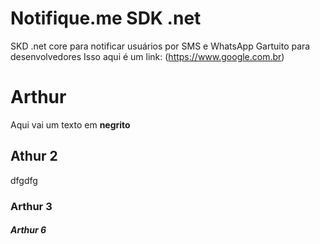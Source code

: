 # Notifique.me SDK .net
SKD .net core para notificar usuários por SMS e WhatsApp Gartuito para desenvolvedores
Isso aqui é um link: (https://www.google.com.br)
# Arthur
Aqui vai um texto em **negrito**
## Athur 2
dfgdfg
### Arthur 3
##### Arthur 6


